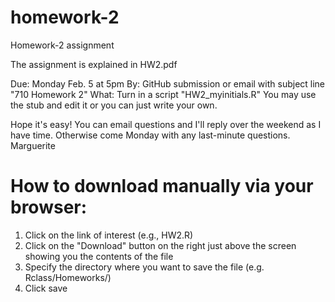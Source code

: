 # homework-2
Homework-2 assignment

The assignment is explained in HW2.pdf  

Due: Monday Feb. 5 at 5pm
By: GitHub submission or email with subject line "710 Homework 2"
What: Turn in a script "HW2_myinitials.R"   You may use the stub and edit it or you can just write your own. 

Hope it's easy!
You can email questions and I'll reply over the weekend as I have time. Otherwise come Monday with any last-minute questions.
Marguerite

# How to download manually via your browser:
1. Click on the link of interest (e.g., HW2.R)
2. Click on the "Download" button on the right just above the screen showing you the contents of the file
3. Specify the directory where you want to save the file (e.g. Rclass/Homeworks/)
4. Click save
